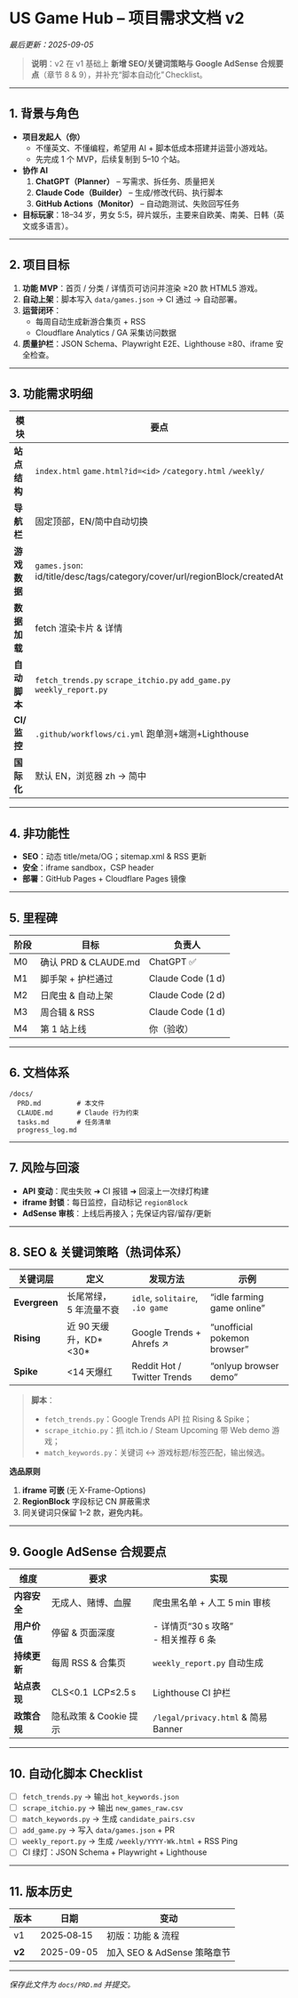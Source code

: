 
# US Game Hub – 项目需求文档 **v2**
_最后更新：2025-09-05_

> **说明**：v2 在 v1 基础上 **新增 SEO/关键词策略与 Google AdSense 合规要点**（章节 8 & 9），并补充“脚本自动化” Checklist。

---

## 1. 背景与角色
- **项目发起人（你）**  
  - 不懂英文、不懂编程，希望用 AI + 脚本低成本搭建并运营小游戏站。  
  - 先完成 1 个 MVP，后续复制到 5–10 个站。  
- **协作 AI**  
  1. **ChatGPT（Planner）** – 写需求、拆任务、质量把关  
  2. **Claude Code（Builder）** – 生成/修改代码、执行脚本  
  3. **GitHub Actions（Monitor）** – 自动跑测试、失败回写任务  
- **目标玩家**：18–34 岁，男女 5:5，碎片娱乐，主要来自欧美、南美、日韩（英文或多语言）。

---

## 2. 项目目标
1. **功能 MVP**：首页 / 分类 / 详情页可访问并渲染 ≥20 款 HTML5 游戏。  
2. **自动上架**：脚本写入 `data/games.json` → CI 通过 → 自动部署。  
3. **运营闭环**：  
   - 每周自动生成新游合集页 + RSS  
   - Cloudflare Analytics / GA 采集访问数据  
4. **质量护栏**：JSON Schema、Playwright E2E、Lighthouse ≥80、iframe 安全检查。

---

## 3. 功能需求明细
| 模块 | 要点 | 验收 |
|------|------|------|
| **站点结构** | `index.html` `game.html?id=<id>` `/category.html` `/weekly/` | 导航互通，无 404 |
| **导航栏** | 固定顶部，EN/简中自动切换 | 移动端折叠菜单正常 |
| **游戏数据** | `games.json`: id/title/desc/tags/category/cover/url/regionBlock/createdAt | JSON Schema 100% 通过 |
| **数据加载** | fetch 渲染卡片 & 详情 | 首页 LCP ≤2.5 s |
| **自动脚本** | `fetch_trends.py` `scrape_itchio.py` `add_game.py` `weekly_report.py` | Cron 任务 0 失败 |
| **CI/监控** | `.github/workflows/ci.yml` 跑单测+端测+Lighthouse | 红灯自动回写 Issue |
| **国际化** | 默认 EN，浏览器 zh → 简中 | meta/lang 标记正确 |

---

## 4. 非功能性
- **SEO**：动态 title/meta/OG；sitemap.xml & RSS 更新  
- **安全**：iframe sandbox，CSP header  
- **部署**：GitHub Pages + Cloudflare Pages 镜像

---

## 5. 里程碑
| 阶段 | 目标 | 负责人 |
|------|------|--------|
| M0 | 确认 PRD & CLAUDE.md | ChatGPT ✅ |
| M1 | 脚手架 + 护栏通过 | Claude Code (1 d) |
| M2 | 日爬虫 & 自动上架 | Claude Code (2 d) |
| M3 | 周合辑 & RSS | Claude Code (1 d) |
| M4 | 第 1 站上线 | 你（验收） |

---

## 6. 文档体系
```
/docs/
  PRD.md         # 本文件
  CLAUDE.md      # Claude 行为约束
  tasks.md       # 任务清单
  progress_log.md
```

---

## 7. 风险与回滚
- **API 变动**：爬虫失败 ➜ CI 报错 ➜ 回滚上一次绿灯构建  
- **iframe 封锁**：每日监控，自动标记 `regionBlock`  
- **AdSense 审核**：上线后再接入；先保证内容/留存/更新

---

## 8. SEO & 关键词策略（热词体系）
| 关键词层 | 定义 | 发现方法 | 示例 |
|-----------|------|----------|------|
| **Evergreen** | 长尾常绿，5 年流量不衰 | `idle`, `solitaire`, `.io game` | “idle farming game online” |
| **Rising** | 近 90 天缓升，KD*<30* | Google Trends + Ahrefs ↗ | “unofficial pokemon browser” |
| **Spike** | <14 天爆红 | Reddit Hot / Twitter Trends | “onlyup browser demo” |

> **脚本**：  
> - `fetch_trends.py`：Google Trends API 拉 Rising & Spike；  
> - `scrape_itchio.py`：抓 itch.io / Steam Upcoming 带 Web demo 游戏；  
> - `match_keywords.py`：关键词 ↔ 游戏标题/标签匹配，输出候选。

**选品原则**  
1. **iframe 可嵌** (无 X-Frame-Options)  
2. **RegionBlock** 字段标记 CN 屏蔽需求  
3. 同关键词只保留 1–2 款，避免内耗。

---

## 9. Google AdSense 合规要点
| 维度 | 要求 | 实现 |
|------|------|------|
| **内容安全** | 无成人、赌博、血腥 | 爬虫黑名单 + 人工 5 min 审核 |
| **用户价值** | 停留 & 页面深度 | - 详情页“30 s 攻略”<br>- 相关推荐 6 条 |
| **持续更新** | 每周 RSS & 合集页 | `weekly_report.py` 自动生成 |
| **站点表现** | CLS<0.1  LCP≤2.5 s | Lighthouse CI 护栏 |
| **政策合规** | 隐私政策 & Cookie 提示 | `/legal/privacy.html` & 简易 Banner |

---

## 10. 自动化脚本 Checklist
- [ ] `fetch_trends.py` → 输出 `hot_keywords.json`
- [ ] `scrape_itchio.py` → 输出 `new_games_raw.csv`
- [ ] `match_keywords.py` → 生成 `candidate_pairs.csv`
- [ ] `add_game.py` → 写入 `data/games.json` + PR
- [ ] `weekly_report.py` → 生成 `/weekly/YYYY-Wk.html` + RSS Ping
- [ ] CI 绿灯：JSON Schema + Playwright + Lighthouse

---

## 11. 版本历史
| 版本 | 日期 | 变动 |
|------|------|------|
| v1 | 2025‑08‑15 | 初版：功能 & 流程 |
| **v2** | 2025-09-05 | 加入 SEO & AdSense 策略章节 |

---

_保存此文件为 `docs/PRD.md` 并提交。_
